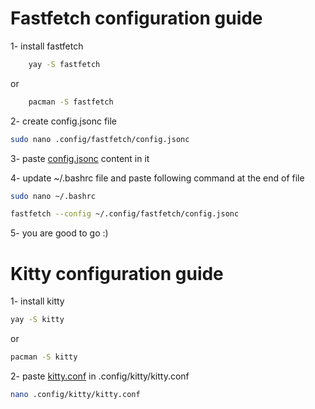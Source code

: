 # Fastfetch configuration guide

1- install fastfetch

```bash
    yay -S fastfetch
```

or

```bash
    pacman -S fastfetch
```

2- create config.jsonc file

```bash
sudo nano .config/fastfetch/config.jsonc
```

3- paste [config.jsonc](config.jsonc) content in it

4- update ~/.bashrc file and paste following command at the end of file

```bash
sudo nano ~/.bashrc
```

```bash
fastfetch --config ~/.config/fastfetch/config.jsonc
```

5- you are good to go :)

# Kitty configuration guide

1- install kitty

```bash
yay -S kitty
```

or

```bash
pacman -S kitty
```

2- paste [kitty.conf](kitty.conf) in .config/kitty/kitty.conf

```bash
nano .config/kitty/kitty.conf
```

